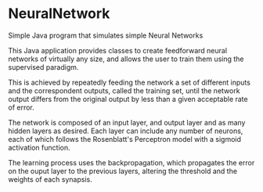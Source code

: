 # NeuralNetwork
Simple Java program that simulates simple Neural Networks

This Java application provides classes to create feedforward neural networks of virtually any size, and allows the user to train them using the supervised paradigm.

This is achieved by repeatedly feeding the network a set of different inputs and the correspondent outputs, called the training set, until the network output differs from the original output by less than a given acceptable rate of error.

The network is composed of an input layer, and output layer and as many hidden layers as desired.
Each layer can include any number of neurons, each of which follows the Rosenblatt's Perceptron model with a sigmoid activation function.

The learning process uses the backpropagation, which propagates the error on the ouput layer to the previous layers, altering the threshold and the weights of each synapsis.

